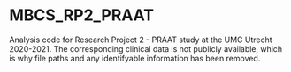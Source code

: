 # MBCS_RP2_PRAAT

Analysis code for Research Project 2 - PRAAT study at the UMC Utrecht 2020-2021. The corresponding clinical data is not publicly available, which is why file paths and any identifyable information has been removed. 
